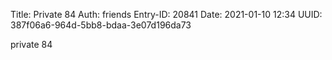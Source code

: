 Title: Private 84
Auth: friends
Entry-ID: 20841
Date: 2021-01-10 12:34
UUID: 387f06a6-964d-5bb8-bdaa-3e07d196da73

private 84
